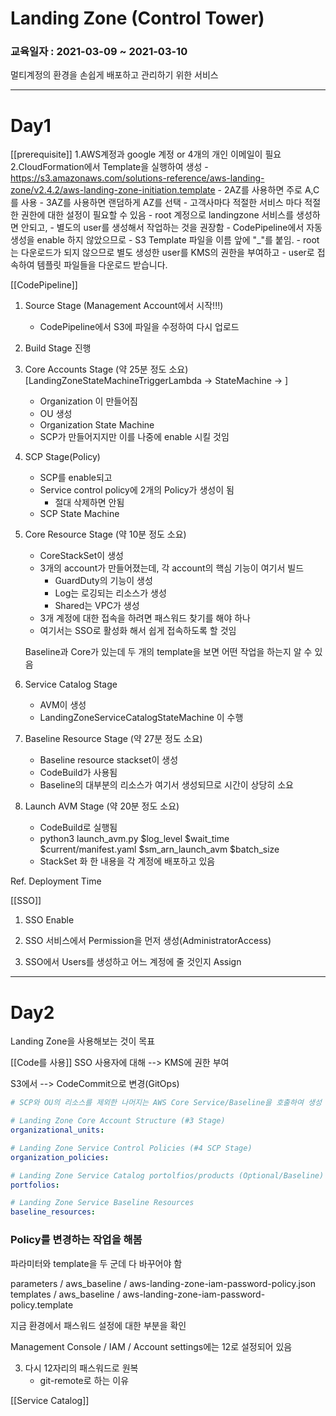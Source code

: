 # Landing Zone (Control Tower) 

### 교육일자 : 2021-03-09 ~ 2021-03-10

멀티계정의 환경을 손쉽게 배포하고 관리하기 위한 서비스

---

# Day1

[[prerequisite]]
1.AWS계정과 google 계정 or 4개의 개인 이메일이 필요
2.CloudFormation에서 Template을 실행하여 생성
    - https://s3.amazonaws.com/solutions-reference/aws-landing-zone/v2.4.2/aws-landing-zone-initiation.template
    - 2AZ를 사용하면 주로 A,C를 사용
    - 3AZ를 사용하면 랜덤하게 AZ를 선택
    - 고객사마다 적절한 서비스 마다 적절한 권한에 대한 설정이 필요할 수 있음 
    - root 계정으로 landingzone 서비스를 생성하면 안되고,
    - 별도의 user를 생성해서 작업하는 것을 권장함
    - CodePipeline에서 자동 생성을 enable 하지 않았으므로
    - S3 Template 파일을 이름 앞에 "_"를 붙임.
    - root는 다운로드가 되지 않으므로 별도 생성한 user를 KMS의 권한을 부여하고
    - user로 접속하여 템플릿 파일들을 다운로드 받습니다.


[[CodePipeline]]
1. Source Stage (Management Account에서 시작!!!)
    - CodePipeline에서 S3에 파일을 수정하여 다시 업로드
2. Build Stage 진행

3. Core Accounts Stage (약 25분 정도 소요)
    [LandingZoneStateMachineTriggerLambda -> StateMachine -> ]
    - Organization 이 만들어짐 
    - OU 생성
    - Organization State Machine
    - SCP가 만들어지지만 이를 나중에 enable 시킬 것임

4. SCP Stage(Policy)
    - SCP를 enable되고
    - Service control policy에 2개의 Policy가 생성이 됨
      - 절대 삭제하면 안됨
    - SCP State Machine

5. Core Resource Stage (약 10분 정도 소요)
    - CoreStackSet이 생성
    - 3개의 account가 만들어졌는데, 각 account의 핵심 기능이 여기서 빌드
      - GuardDuty의 기능이 생성
      - Log는 로깅되는 리소스가 생성
      - Shared는 VPC가 생성
    - 3개 계정에 대한 접속을 하려면 패스워드 찾기를 해야 하나
    - 여기서는 SSO로 활성화 해서 쉽게 접속하도록 할 것임

    Baseline과 Core가 있는데 두 개의 template을 보면 어떤 작업을 하는지 알 수 있음

6. Service Catalog Stage
    - AVM이 생성
    - LandingZoneServiceCatalogStateMachine 이 수행

7. Baseline Resource Stage (약 27분 정도 소요)
    - Baseline resource stackset이 생성
    - CodeBuild가 사용됨
    - Baseline의 대부분의 리소스가 여기서 생성되므로 시간이 상당히 소요

8. Launch AVM Stage (약 20분 정도 소요)
    - CodeBuild로 실행됨
    - python3 launch_avm.py $log_level $wait_time $current/manifest.yaml $sm_arn_launch_avm $batch_size
    - StackSet 화 한 내용을 각 계정에 배포하고 있음

Ref. Deployment Time

[[SSO]]

1. SSO Enable

2. SSO 서비스에서 Permission을 먼저 생성(AdministratorAccess)

3. SSO에서 Users를 생성하고 어느 계정에 줄 것인지 Assign

--- 

# Day2 
Landing Zone을 사용해보는 것이 목표

[[Code를 사용]]
SSO 사용자에 대해
--> KMS에 권한 부여


S3에서 --> CodeCommit으로 변경(GitOps)


```yaml
# SCP와 OU의 리소스를 제외한 나머지는 AWS Core Service/Baseline을 호출하여 생성

# Landing Zone Core Account Structure (#3 Stage)
organizational_units:

# Landing Zone Service Control Policies (#4 SCP Stage)
organization_policies:

# Landing Zone Service Catalog portolfios/products (Optional/Baseline) (# Service Catalog에 밀어넣을 Portfolio를 생성)
portfolios:

# Landing Zone Service Baseline Resources
baseline_resources:
```

### Policy를 변경하는 작업을 해봄
파라미터와 template을 두 군데 다 바꾸어야 함

parameters / aws_baseline / aws-landing-zone-iam-password-policy.json
templates / aws_baseline / aws-landing-zone-iam-password-policy.template

지금 환경에서 패스워드 설정에 대한 부분을 확인

Management Console / IAM / Account settings에는 12로 설정되어 있음


3. 다시 12자리의 패스워드로 원복
    - git-remote로 하는 이유



[[Service Catalog]]

